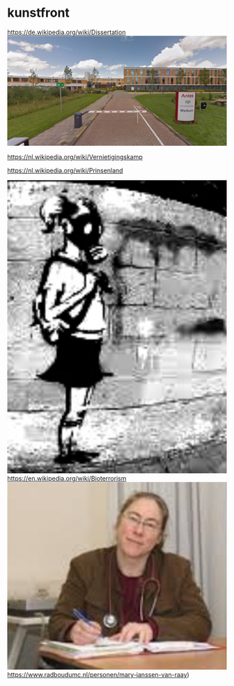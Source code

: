 # kunstfront

https://de.wikipedia.org/wiki/Dissertation
![](https://github.com/nondejus/kunstfront/blob/main/ArtBoard%20Image%20(279).jpg)

https://nl.wikipedia.org/wiki/Vernietigingskamp

https://nl.wikipedia.org/wiki/Prinsenland

![](https://github.com/nondejus/kunstfront/blob/main/ArtBoard%20Image%20(74).jpg)  
https://en.wikipedia.org/wiki/Bioterrorism
![](https://github.com/nondejus/kunstfront/blob/main/ArtBoard%20Image%20(222).jpg)
https://www.radboudumc.nl/personen/mary-janssen-van-raay)

